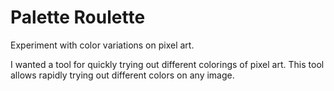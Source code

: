 # Palette Roulette

Experiment with color variations on pixel art.

I wanted a tool for quickly trying out different colorings of pixel art.
This tool allows rapidly trying out different colors on any image.
